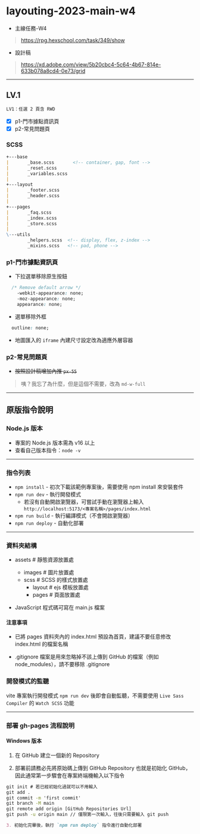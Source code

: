 # layouting-2023-main-w4

- 主線任務-W4

> <https://rpg.hexschool.com/task/349/show>

- 設計稿

> <https://xd.adobe.com/view/5b20cbc4-5c64-4b67-814e-633b078a8cd4-0e73/grid>

---

## LV.1

```markdown
LV1：任選 2 頁含 RWD
```

- [x] p1-門市據點資訊頁
- [x] p2-常見問題頁

### SCSS

```markdown
+---base
|       _base.scss       <!-- container, gap, font -->
|       _reset.scss
|       _variables.scss
|       
+---layout
|       _footer.scss
|       _header.scss
|       
+---pages
|       _faq.scss
|       _index.scss
|       _store.scss
|       
\---utils
        _helpers.scss  <!-- display, flex, z-index -->
        _mixins.scss   <!-- pad, phone -->
```

### p1-門市據點資訊頁

- 下拉選單移除原生按鈕

```CSS
  /* Remove default arrow */
    -webkit-appearance: none;
    -moz-appearance: none;
    appearance: none;
```

- 選單移除外框

```CSS
  outline: none;
```

- 地圖匯入的 `iframe` 內建尺寸設定改為適應外層容器

### p2-常見問題頁

- ~~按照設計稿增加內推 `px-55`~~

> 咦？我忘了為什麼，但是這個不需要，改為 `md-w-full`

---

## 原版指令說明

### Node.js 版本

- 專案的 Node.js 版本需為 v16 以上
- 查看自己版本指令：`node -v`

---

### 指令列表

- `npm install` - 初次下載該範例專案後，需要使用 npm install 來安裝套件
- `npm run dev` - 執行開發模式
  - 若沒有自動開啟瀏覽器，可嘗試手動在瀏覽器上輸入
    `http://localhost:5173/<專案名稱>/pages/index.html`
- `npm run build` - 執行編譯模式（不會開啟瀏覽器）
- `npm run deploy` - 自動化部署

---

### 資料夾結構

- assets # 靜態資源放置處
  - images # 圖片放置處
  - scss # SCSS 的樣式放置處
    - layout # ejs 模板放置處
    - pages # 頁面放置處

- JavaScript 程式碼可寫在 main.js 檔案

#### 注意事項

- 已將 pages 資料夾內的 index.html 預設為首頁，建議不要任意修改 index.html 的檔案名稱

- .gitignore 檔案是用來忽略掉不該上傳到 GitHub 的檔案（例如 node_modules），請不要移除 .gitignore

### 開發模式的監聽

vite 專案執行開發模式 `npm run dev` 後即會自動監聽，不需要使用 `Live Sass Compiler` 的 `Watch SCSS` 功能

---

### 部署 gh-pages 流程說明

#### Windows 版本

1. 在 GitHub 建立一個新的 Repository

2. 部署前請務必先將原始碼上傳到 GitHub Repository 也就是初始化 GitHub，因此通常第一步驟會在專案終端機輸入以下指令

```cmd
git init # 若已經初始化過就可以不用輸入
git add .
git commit -m 'first commit'
git branch -M main
git remote add origin [GitHub Repositories Url]
git push -u origin main // 僅限第一次輸入，往後只需要輸入 git push
```

```markdown
3. 初始化完畢後，執行 `npm run deploy` 指令進行自動化部署
```
